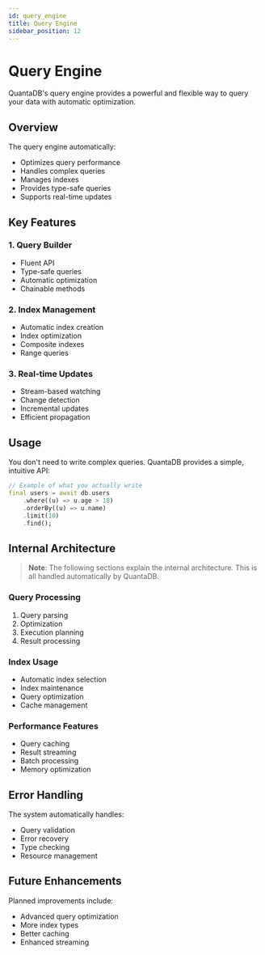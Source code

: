 ```yaml
---
id: query_engine
title: Query Engine
sidebar_position: 12
---
```


# Query Engine

QuantaDB's query engine provides a powerful and flexible way to query your data with automatic optimization.

## Overview

The query engine automatically:
- Optimizes query performance
- Handles complex queries
- Manages indexes
- Provides type-safe queries
- Supports real-time updates

## Key Features

### 1. Query Builder
- Fluent API
- Type-safe queries
- Automatic optimization
- Chainable methods

### 2. Index Management
- Automatic index creation
- Index optimization
- Composite indexes
- Range queries

### 3. Real-time Updates
- Stream-based watching
- Change detection
- Incremental updates
- Efficient propagation

## Usage

You don't need to write complex queries. QuantaDB provides a simple, intuitive API:

```dart
// Example of what you actually write
final users = await db.users
    .where((u) => u.age > 18)
    .orderBy((u) => u.name)
    .limit(10)
    .find();
```

## Internal Architecture

> **Note**: The following sections explain the internal architecture. This is all handled automatically by QuantaDB.

### Query Processing
1. Query parsing
2. Optimization
3. Execution planning
4. Result processing

### Index Usage
- Automatic index selection
- Index maintenance
- Query optimization
- Cache management

### Performance Features
- Query caching
- Result streaming
- Batch processing
- Memory optimization

## Error Handling

The system automatically handles:
- Query validation
- Error recovery
- Type checking
- Resource management

## Future Enhancements

Planned improvements include:
- Advanced query optimization
- More index types
- Better caching
- Enhanced streaming 